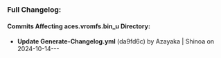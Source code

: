 ### Full Changelog:

#### Commits Affecting aces.vromfs.bin_u Directory:
- **Update Generate-Changelog.yml** (da9fd6c) by Azayaka | Shinoa on 2024-10-14---
